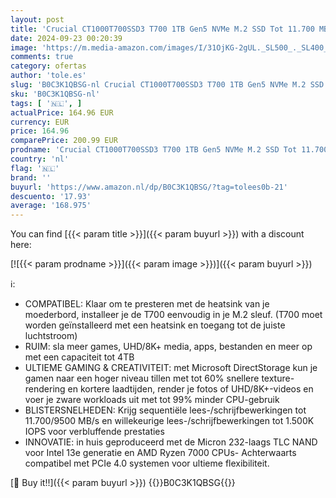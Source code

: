 ```yaml
---
layout: post
title: 'Crucial CT1000T700SSD3 T700 1TB Gen5 NVMe M.2 SSD Tot 11.700 MB/s Directe opslag ingeschakeld CT1000T700SSD3 Gaming Fotografie Videobewerking & Ontwerp Interne Solid State Drive Zwart'
date: 2024-09-23 00:20:39
image: 'https://m.media-amazon.com/images/I/31OjKG-2gUL._SL500_._SL400_.jpg'
comments: true
category: ofertas
author: 'tole.es'
slug: 'B0C3K1QBSG-nl Crucial CT1000T700SSD3 T700 1TB Gen5 NVMe M.2 SSD Tot...'
sku: 'B0C3K1QBSG-nl'
tags: [ '🇳🇱', ]
actualPrice: 164.96 EUR
currency: EUR
price: 164.96
comparePrice: 200.99 EUR
prodname: 'Crucial CT1000T700SSD3 T700 1TB Gen5 NVMe M.2 SSD Tot 11.700 MB/s Directe opslag ingeschakeld CT1000T700SSD3 Gaming Fotografie Videobewerking & Ontwerp Interne Solid State Drive Zwart'
country: 'nl'
flag: '🇳🇱'
brand: ''
buyurl: 'https://www.amazon.nl/dp/B0C3K1QBSG/?tag=tolees0b-21'
descuento: '17.93'
average: '168.975'
---
```


You can find [{{< param title >}}]({{< param buyurl >}}) with a discount here:

[![{{< param prodname >}}]({{< param image >}})]({{< param buyurl >}})

ℹ️:

- COMPATIBEL: Klaar om te presteren met de heatsink van je moederbord, installeer je de T700 eenvoudig in je M.2 sleuf. (T700 moet worden geïnstalleerd met een heatsink en toegang tot de juiste luchtstroom)
- RUIM: sla meer games, UHD/8K+ media, apps, bestanden en meer op met een capaciteit tot 4TB
- ULTIEME GAMING & CREATIVITEIT: met Microsoft DirectStorage kun je gamen naar een hoger niveau tillen met tot 60% snellere texture-rendering en kortere laadtijden, render je fotos of UHD/8K+-videos en voer je zware workloads uit met tot 99% minder CPU-gebruik
- BLISTERSNELHEDEN: Krijg sequentiële lees-/schrijfbewerkingen tot 11.700/9500 MB/s en willekeurige lees-/schrijfbewerkingen tot 1.500K IOPS voor verbluffende prestaties
- INNOVATIE: in huis geproduceerd met de Micron 232-laags TLC NAND voor Intel 13e generatie en AMD Ryzen 7000 CPUs- Achterwaarts compatibel met PCIe 4.0 systemen voor ultieme flexibiliteit.

[🛒 Buy it!!]({{< param buyurl >}})
{{<world>}}B0C3K1QBSG{{</world>}}
